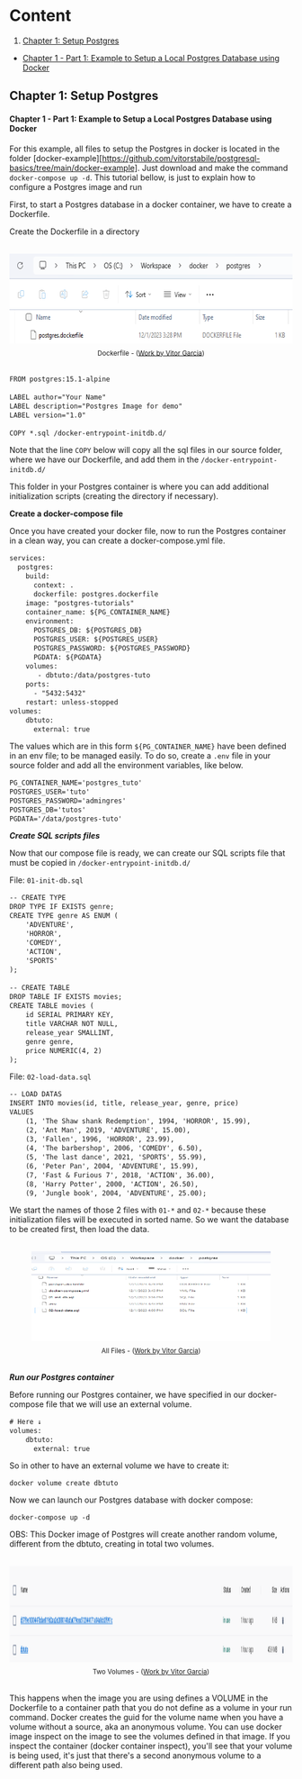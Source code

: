 # Content

1. [Chapter 1: Setup Postgres](#chapter1)
  - [Chapter 1 - Part 1: Example to Setup a Local Postgres Database using Docker](#chapter1part1)

## <a name="chapter1"></a>Chapter 1: Setup Postgres

#### <a name="chapter1part1"></a>Chapter 1 - Part 1: Example to Setup a Local Postgres Database using Docker

For this example, all files to setup the Postgres in docker is located in the folder [docker-example][https://github.com/vitorstabile/postgresql-basics/tree/main/docker-example]. Just download and make the command ```docker-compose up -d```. This tutorial bellow, is just to explain how to configure a Postgres image and run

First, to start a Postgres database in a docker container, we have to create a Dockerfile.

Create the Dockerfile in a directory

<br>

<div align="center"><img src="img/dockerfile-w638-h160.png" width=638 height=160><br><sub>Dockerfile - (<a href='https://github.com/vitorstabile'>Work by Vitor Garcia</a>) </sub></div>

<br>

```
FROM postgres:15.1-alpine

LABEL author="Your Name"
LABEL description="Postgres Image for demo"
LABEL version="1.0"

COPY *.sql /docker-entrypoint-initdb.d/
```

Note that the line ```COPY``` below will copy all the sql files in our source folder, where we have our Dockerfile, and add them in the ```/docker-entrypoint-initdb.d/```

This folder in your Postgres container is where you can add additional initialization scripts (creating the directory if necessary).

**Create a docker-compose file**

Once you have created your docker file, now to run the Postgres container in a clean way, you can create a docker-compose.yml file.

```
services:
  postgres:
    build:
      context: .
      dockerfile: postgres.dockerfile
    image: "postgres-tutorials"
    container_name: ${PG_CONTAINER_NAME}
    environment:
      POSTGRES_DB: ${POSTGRES_DB}
      POSTGRES_USER: ${POSTGRES_USER}
      POSTGRES_PASSWORD: ${POSTGRES_PASSWORD}
      PGDATA: ${PGDATA}
    volumes:
       - dbtuto:/data/postgres-tuto
    ports:
      - "5432:5432"
    restart: unless-stopped
volumes:
    dbtuto:
      external: true
```

The values which are in this form ```${PG_CONTAINER_NAME}``` have been defined in an env file; to be managed easily. To do so, create a ```.env``` file in your source folder and add all the environment variables, like below.

```
PG_CONTAINER_NAME='postgres_tuto'
POSTGRES_USER='tuto'
POSTGRES_PASSWORD='admingres'
POSTGRES_DB='tutos'
PGDATA='/data/postgres-tuto'
```

***Create SQL scripts files***

Now that our compose file is ready, we can create our SQL scripts file that must be copied in ```/docker-entrypoint-initdb.d/```

File: ```01-init-db.sql```

```
-- CREATE TYPE
DROP TYPE IF EXISTS genre;
CREATE TYPE genre AS ENUM (
    'ADVENTURE',
    'HORROR',
    'COMEDY',
    'ACTION',
    'SPORTS'
);

-- CREATE TABLE
DROP TABLE IF EXISTS movies;
CREATE TABLE movies (
    id SERIAL PRIMARY KEY,
    title VARCHAR NOT NULL,
    release_year SMALLINT,
    genre genre,
    price NUMERIC(4, 2)
);
```

File: ```02-load-data.sql```

```
-- LOAD DATAS
INSERT INTO movies(id, title, release_year, genre, price)
VALUES
    (1, 'The Shaw shank Redemption', 1994, 'HORROR', 15.99),
    (2, 'Ant Man', 2019, 'ADVENTURE', 15.00),
    (3, 'Fallen', 1996, 'HORROR', 23.99),
    (4, 'The barbershop', 2006, 'COMEDY', 6.50),
    (5, 'The last dance', 2021, 'SPORTS', 55.99),
    (6, 'Peter Pan', 2004, 'ADVENTURE', 15.99),
    (7, 'Fast & Furious 7', 2018, 'ACTION', 36.00),
    (8, 'Harry Potter', 2000, 'ACTION', 26.50),
    (9, 'Jungle book', 2004, 'ADVENTURE', 25.00);
```

We start the names of those 2 files with ```01-*``` and ```02-*``` because these initialization files will be executed in sorted name. So we want the database to be created first, then load the data.

<br>

<div align="center"><img src="img/dockercompose_env-w675-h426.png" width=426 height=160><br><sub>All Files - (<a href='https://github.com/vitorstabile'>Work by Vitor Garcia</a>) </sub></div>

<br>

***Run our Postgres container***

Before running our Postgres container, we have specified in our docker-compose file that we will use an external volume.

```
# Here ↓
volumes:
    dbtuto:
      external: true
```

So in other to have an external volume we have to create it:

```
docker volume create dbtuto
```

Now we can launch our Postgres database with docker compose:

```
docker-compose up -d
```


OBS: This Docker image of Postgres will create another random volume, different from the dbtuto, creating in total two volumes. 


<br>

<div align="center"><img src="img/volumes-w1590-h171.png" width=1590 height=171><br><sub>Two Volumes - (<a href='https://github.com/vitorstabile'>Work by Vitor Garcia</a>) </sub></div>

<br>

This happens when the image you are using defines a VOLUME in the Dockerfile to a container path that you do not define as a volume in your run command. Docker creates the guid for the volume name when you have a volume without a source, aka an anonymous volume. You can use docker image inspect on the image to see the volumes defined in that image. If you inspect the container (docker container inspect), you'll see that your volume is being used, it's just that there's a second anonymous volume to a different path also being used.
